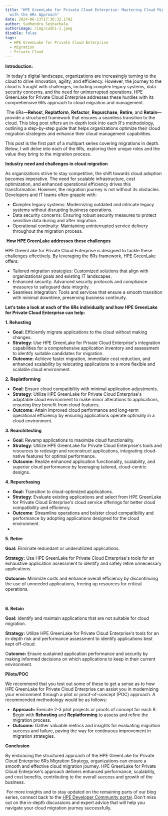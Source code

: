 ```yaml
---
title: "HPE GreenLake for Private Cloud Enterprise: Mastering Cloud Migration
  with the 6Rs Approach"
date: 2024-06-13T17:36:32.179Z
author: Sudhendra Seshachala
authorimage: /img/sudhi-1.jpeg
disable: false
tags:
  - HPE GreenLake for Private Cloud Enterprise
  - Migration
  - Private Cloud
---
```

**Introduction:**

 In today's digital landscape, organizations are increasingly turning to the cloud to drive innovation, agility, and efficiency. However, the journey to the cloud is fraught with challenges, including complex legacy systems, data security concerns, and the need for uninterrupted operations. HPE GreenLake for Private Cloud Enterprise addresses these hurdles with its comprehensive 6Rs approach to cloud migration and management.

 The 6Rs—**Rehos**t, **Replatform**, **Refactor**, **Repurchase**, **Retire**, and **Retain**—provide a structured framework that ensures a seamless transition to the cloud. This blog post offers an in-depth look into each R's methodology, outlining a step-by-step guide that helps organizations optimize their cloud migration strategies and enhance their cloud management capabilities.

This post is the first part of a multipart series covering migrations in depth. Below, I will delve into each of the 6Rs, exploring their unique roles and the value they bring to the migration process.

**Industry need and challenges in cloud migration** 

As organizations strive to stay competitive, the shift towards cloud adoption becomes imperative. The need for scalable infrastructure, cost optimization, and enhanced operational efficiency drives this transformation. However, the migration journey is not without its obstacles. Developers and IT teams often grapple with:

* **C**omplex legacy systems: Modernizing outdated and intricate legacy systems without disrupting business operations.
* Data security concerns: Ensuring robust security measures to protect sensitive data during and after migration.
* Operational continuity: Maintaining uninterrupted service delivery throughout the migration process.

 **How HPE GreenLake addresses these challenges**

HPE GreenLake for Private Cloud Enterprise is designed to tackle these challenges effectively. By leveraging the 6Rs framework, HPE GreenLake offers:

* Tailored migration strategies: Customized solutions that align with organizational goals and existing IT landscapes.
* Enhanced security: Advanced security protocols and compliance measures to safeguard data integrity.
* Seamless integration: Tools and services that ensure a smooth transition with minimal downtime, preserving business continuity.

**Let’s take a look at each of the 6Rs individually and how HPE GreenLake for Private Cloud Enterprise can help:**

**1. Rehosting**

* **Goal:** Efficiently migrate applications to the cloud without making changes.
* **Strategy**: Use HPE GreenLake for Private Cloud Enterprise's integration capabilities for a comprehensive application inventory and assessment to identify suitable candidates for migration.
* **Outcome:** Achieve faster migration, immediate cost reduction, and enhanced scalability by relocating applications to a more flexible and scalable cloud environment.

**2. Replatforming**

* **Goal**: Ensure cloud compatibility with minimal application adjustments.
* **Strategy**: Utilize HPE GreenLake for Private Cloud Enterprise's adaptable cloud environment to make minor alterations to applications, ensuring they benefit from cloud features.
* **Outcome:** Attain improved cloud performance and long-term operational efficiency by ensuring applications operate optimally in a cloud environment.

**3. Rearchitecting**

* **Goal:** Revamp applications to maximize cloud functionality.
* **Strategy**: Utilize HPE GreenLake for Private Cloud Enterprise's tools and resources to redesign and reconstruct applications, integrating cloud-native features for optimal performance.
* **Outcome:** Realize enhanced application functionality, scalability, and superior cloud performance by leveraging tailored, cloud-centric designs.

**4. Repurchasing**

* **Goal:** Transition to cloud-optimized applications.
* **Strategy**: Evaluate existing applications and select from HPE GreenLake for Private Cloud Enterprise's cloud service offerings for better cloud compatibility and efficiency.
* **Outcome**: Streamline operations and bolster cloud compatibility and performance by adopting applications designed for the cloud environment.
*

**5. Retire**

**Goal:** Eliminate redundant or underutilized applications.

**Strategy:** Use HPE GreenLake for Private Cloud Enterprise's tools for an exhaustive application assessment to identify and safely retire unnecessary applications.

**Outcome:** Minimize costs and enhance overall efficiency by discontinuing the use of unneeded applications, freeing up resources for critical operations.

 

**6. Retain**

**Goal:** Identify and maintain applications that are not suitable for cloud migration.

**Strategy:** Utilize HPE GreenLake for Private Cloud Enterprise's tools for an in-depth risk and performance assessment to identify applications best kept off-cloud.

O**utcome:** Ensure sustained application performance and security by making informed decisions on which applications to keep in their current environment.



**Pilots/POC**

We recommend that you test out some of these to get a sense as to how HPE GreenLake for Private Cloud Enterprise can assist you in modernizing your environment through a pilot or proof-of-concept (POC) approach. A recommended methodology would be as follows:

* **Approach:** Execute 2-3 pilot projects or proofs of concept for each R. Begin with **Rehosting** and **Replatforming** to assess and refine the migration process.
* **Outcome:** Gather valuable metrics and insights for evaluating migration success and failure, paving the way for continuous improvement in migration strategies.

**Conclusion**

By embracing the structured approach of the HPE GreenLake for Private Cloud Enterprise 6Rs Migration Strategy, organizations can ensure a smooth and effective cloud migration journey. HPE GreenLake for Private Cloud Enterprise's approach delivers enhanced performance, scalability, and cost benefits, contributing to the overall success and growth of the business.

 For more insights and to stay updated on the remaining parts of our blog series, connect back to the [HPE Developer Community portal](https://developer.hpe.com/blog/). Don't miss out on the in-depth discussions and expert advice that will help you navigate your cloud migration journey successfully.